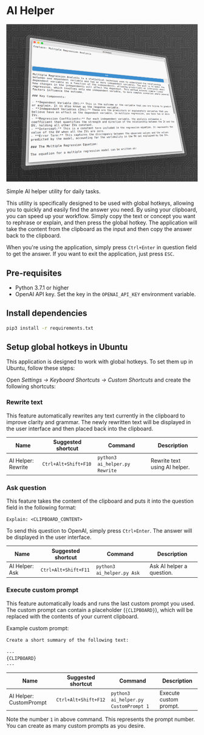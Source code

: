 # AI Helper

![AI Helper preview](pictures/app-preview.png)

Simple AI helper utility for daily tasks.

This utility is specifically designed to be used with global hotkeys, allowing you to quickly and easily find the answer
you need. By using your clipboard, you can speed up your workflow. Simply copy the text or concept you want to rephrase
or explain, and then press the global hotkey. The application will take the content from the clipboard as the input
and then copy the answer back to the clipboard.

When you're using the application, simply press `Ctrl+Enter` in question field to get the answer.
If you want to exit the application, just press `ESC`.

## Pre-requisites

- Python 3.7.1 or higher
- OpenAI API key. Set the key in the `OPENAI_API_KEY` environment variable.

## Install dependencies

```bash
pip3 install -r requirements.txt
```

## Setup global hotkeys in Ubuntu

This application is designed to work with global hotkeys. To set them up in Ubuntu, follow these steps:

Open _Settings -> Keyboard Shortcuts -> Custom Shortcuts_ and create the following shortcuts:

### Rewrite text

This feature automatically rewrites any text currently in the clipboard to improve clarity and grammar.
The newly rewritten text will be displayed in the user interface and then placed back into the clipboard.

| Name               | Suggested shortcut   | Command                        | Description                   |
|--------------------|----------------------|--------------------------------|-------------------------------|
| AI Helper: Rewrite | `Ctrl+Alt+Shift+F10` | `python3 ai_helper.py Rewrite` | Rewrite text using AI helper. |

### Ask question

This feature takes the content of the clipboard and puts it into the question field in the following format:

```
Explain: <CLIPBOARD_CONTENT>
```

To send this question to OpenAI, simply press `Ctrl+Enter`. The answer will be displayed in the user interface.

| Name           | Suggested shortcut   | Command                    | Description               |
|----------------|----------------------|----------------------------|---------------------------|
| AI Helper: Ask | `Ctrl+Alt+Shift+F11` | `python3 ai_helper.py Ask` | Ask AI helper a question. |

### Execute custom prompt

This feature automatically loads and runs the last custom prompt you used.
The custom prompt can contain a placeholder (`{CLIPBOARD}`), which will be replaced with the contents of your current
clipboard.

Example custom prompt:

```
Create a short summary of the following text:

---
{CLIPBOARD}
---
```

| Name                    | Suggested shortcut   | Command                               | Description            |
|-------------------------|----------------------|---------------------------------------|------------------------|
| AI Helper: CustomPrompt | `Ctrl+Alt+Shift+F12` | `python3 ai_helper.py CustomPrompt 1` | Execute custom prompt. |

Note the number `1` in above command. This represents the prompt number. You can create as many custom prompts as you
desire.